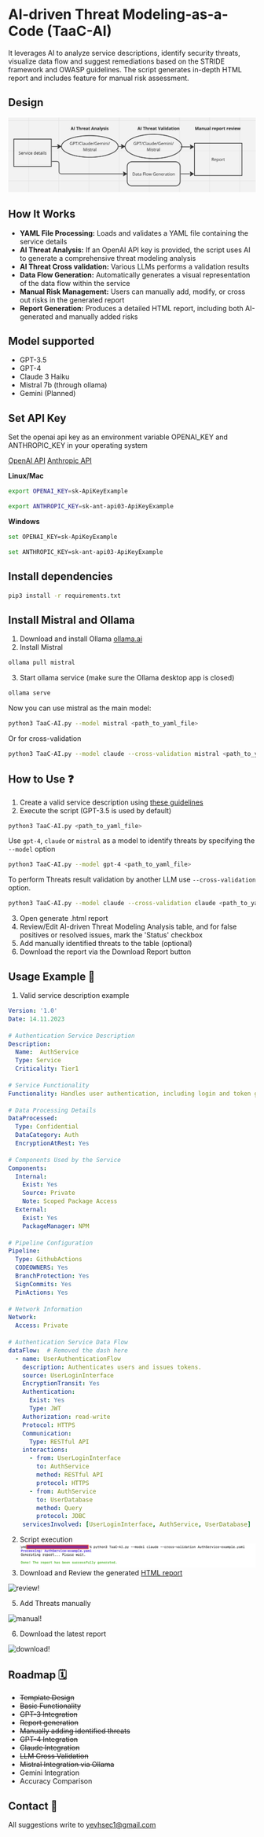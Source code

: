 # AI-driven Threat Modeling-as-a-Code (TaaC-AI)

It leverages AI to analyze service descriptions, identify security threats, visualize data flow and suggest remediations based on the STRIDE framework and OWASP guidelines. The script generates in-depth HTML report and includes feature for manual risk assessment.

## Design

![design](/src/design1.png)

## How It Works

- **YAML File Processing:** Loads and validates a YAML file containing the service details
- **AI Threat Analysis:** If an OpenAI API key is provided, the script uses AI to generate a comprehensive threat modeling analysis
- **AI Threat Cross validation:** Various LLMs performs a validation results
- **Data Flow Generation:** Automatically generates a visual representation of the data flow within the service
- **Manual Risk Management:** Users can manually add, modify, or cross out risks in the generated report
- **Report Generation:** Produces a detailed HTML report, including both AI-generated and manually added risks

## Model supported

- GPT-3.5
- GPT-4
- Claude 3 Haiku
- Mistral 7b (through ollama)
- ‎Gemini (Planned)

## Set API Key

Set the openai api key as an environment variable OPENAI_KEY and ANTHROPIC_KEY in your operating system

[OpenAI API](https://openai.com/blog/openai-api)
[Anthropic API](https://docs.anthropic.com/claude/reference/getting-started-with-the-api)

**Linux/Mac**

```bash
export OPENAI_KEY=sk-ApiKeyExample
```

```bash
export ANTHROPIC_KEY=sk-ant-api03-ApiKeyExample
```

**Windows**

```bash
set OPENAI_KEY=sk-ApiKeyExample
```

```bash
set ANTHROPIC_KEY=sk-ant-api03-ApiKeyExample
```

## Install dependencies 

```bash
pip3 install -r requirements.txt
```
## Install Mistral and Ollama

1. Download and install Ollama [ollama.ai](https://ollama.ai)
2. Install Mistral

```bash
ollama pull mistral
```
3. Start ollama service (make sure the Ollama desktop app is closed)

```bash
ollama serve
```
Now you can use mistral as the main model:

```bash
python3 TaaC-AI.py --model mistral <path_to_yaml_file>
```
Or for cross-validation

```bash
python3 TaaC-AI.py --model claude --cross-validation mistral <path_to_yaml_file>
```

## How to Use ❓
1. Create a valid service description using [these guidelines](src/template.md)
2. Execute the script (GPT-3.5 is used by default)

```bash
python3 TaaC-AI.py <path_to_yaml_file>
```

Use ```gpt-4```, ```claude``` or ```mistral``` as a model to identify threats by specifying the ```--model``` option

```bash
python3 TaaC-AI.py --model gpt-4 <path_to_yaml_file>
```

To perform Threats result validation by another LLM use ```--cross-validation``` option.

```bash
python3 TaaC-AI.py --model claude --cross-validation claude <path_to_yaml_file>
```

3. Open generate .html report
4. Review/Edit AI-driven Threat Modeling Analysis table, and for false positives or resolved issues, mark the 'Status' checkbox
5. Add manually identified threats to the table (optional)
6. Download the report via the Download Report button 

## Usage Example 🏁

1. Valid service description example
```yaml
Version: '1.0'
Date: 14.11.2023

# Authentication Service Description
Description:
  Name:  AuthService
  Type: Service
  Criticality: Tier1

# Service Functionality
Functionality: Handles user authentication, including login and token generation.

# Data Processing Details
DataProcessed: 
  Type: Confidential
  DataCategory: Auth
  EncryptionAtRest: Yes

# Components Used by the Service
Components:
  Internal: 
    Exist: Yes
    Source: Private
    Note: Scoped Package Access
  External: 
    Exist: Yes
    PackageManager: NPM

# Pipeline Configuration
Pipeline:
  Type: GithubActions
  CODEOWNERS: Yes
  BranchProtection: Yes
  SignCommits: Yes
  PinActions: Yes
  
# Network Information
Network:
  Access: Private

# Authentication Service Data Flow
dataFlow:  # Removed the dash here
  - name: UserAuthenticationFlow
    description: Authenticates users and issues tokens.
    source: UserLoginInterface
    EncryptionTransit: Yes
    Authentication:
      Exist: Yes
      Type: JWT
    Authorization: read-write
    Protocol: HTTPS
    Communication:
      Type: RESTful API
    interactions:
      - from: UserLoginInterface
        to: AuthService
        method: RESTful API
        protocol: HTTPS
      - from: AuthService
        to: UserDatabase
        method: Query
        protocol: JDBC
    servicesInvolved: [UserLoginInterface, AuthService, UserDatabase]
```
2. Script execution
![execution!](src/execution1.png)
3. Download and Review the generated [HTML report](src/AuthService_2024-03-27_ThreatModelingReport.html)
   
![review!](src/review1.gif)   

5. Add Threats manually

![manual!](src/manual1.gif) 

6. Download the latest report

![download!](src/download1.gif) 

## Roadmap 🗓️

- ~~Template Design~~
- ~~Basic Functionality~~
- ~~GPT-3 Integration~~
- ~~Report generation~~
- ~~Manually adding identified threats~~
- ~~GPT-4 Integration~~
- ~~Claude Integration~~
- ~~LLM Cross Validation~~
- ~~Mistral Integration via Ollama~~
- ‎Gemini Integration
- Accuracy Comparison

## Contact 📧

All suggestions write to yevhsec1@gmail.com
